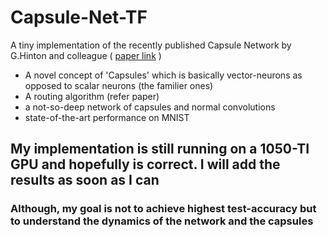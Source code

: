 # Capsule-Net-TF

A tiny implementation of the recently published Capsule Network by G.Hinton and colleague ( [paper link](https://arxiv.org/pdf/1710.09829.pdf) )

 * A novel concept of 'Capsules' which is basically vector-neurons as opposed to scalar neurons (the familier ones)
 * A routing algorithm (refer paper)
 * a not-so-deep network of capsules and normal convolutions
 * state-of-the-art performance on MNIST

## My implementation is still running on a 1050-TI GPU and hopefully is correct. I will add the results as soon as I can

### Although, my goal is not to achieve highest test-accuracy but to understand the dynamics of the network and the capsules
